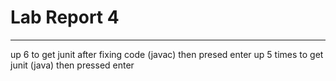 # Lab Report 4 
--- 
up 6 to get junit after fixing code (javac) then presed enter
up 5 times to get junit (java) then pressed enter 
